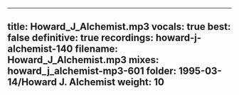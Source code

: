 
---
title: Howard_J_Alchemist.mp3
vocals: true
best: false
definitive: true
recordings: howard-j-alchemist-140
filename: Howard_J_Alchemist.mp3
mixes: howard_j_alchemist-mp3-601
folder: 1995-03-14/Howard J. Alchemist
weight: 10
---
